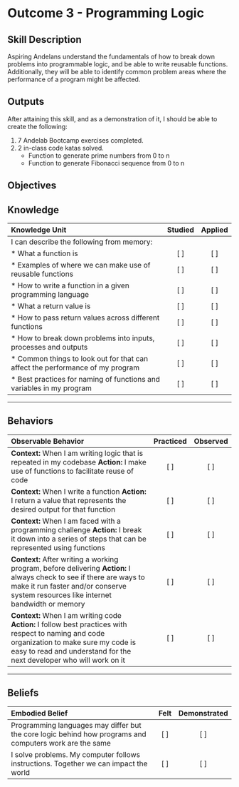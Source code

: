 # Outcome 3 - Programming Logic

**Skill Description**
----------
Aspiring Andelans  understand the fundamentals of how to break down problems into programmable logic, and be able to write reusable functions. Additionally, they will be able to identify common problem areas where the performance of a program might be affected.


**Outputs**
----------
After attaining this skill, and as a demonstration of it, I should be able to create the following:

1. 7 Andelab Bootcamp exercises completed.
2. 2 in-class code katas solved.
	- Function to generate prime numbers from 0 to n
	- Function to generate Fibonacci sequence from 0 to n


**Objectives**
----------

## **Knowledge**


| Knowledge Unit   |      Studied      | Applied |
|:-------------|:------------------:|:--------:|
| I can describe the following from memory: | | |
| * What a function is | [ ] | [ ]  |
| * Examples of where we can make use of reusable functions |   [ ]   |   [ ] |
| * How to write a function in a given programming language | [ ] |    [ ] |
| * What a return value is | [ ] |    [ ] |
| * How to pass return values across different functions | [ ] |    [ ] |
| * How to break down problems into inputs, processes and outputs | [ ] |    [ ] |
| * Common things to look out for that can affect the performance of my program | [ ] |    [ ] |
| * Best practices for naming of functions and variables in my program | [ ] |    [ ] |


----------


## **Behaviors**


| Observable Behavior   |      Practiced      | Observed |
|:-------------|:------------------:|:--------:|
| **Context:** When I am writing logic that is repeated in my codebase **Action:** I make use of functions to facilitate reuse of code | [ ] | [ ]  |
| **Context:** When I write a function **Action:** I return a value that represents the desired output for that function | [ ] |    [ ] |
| **Context:** When I am faced with a programming challenge **Action:** I break it down into a series of steps that can be represented using functions |   [ ]   |   [ ] |
| **Context:** After writing a working program, before delivering **Action:** I always check to see if there are ways to make it run faster and/or conserve system resources like internet bandwidth or memory | [ ] |    [ ] |
| **Context:** When I am writing code **Action:** I follow best practices with respect to naming and code organization to make sure my code is easy to read and understand for the next developer who will work on it | [ ] |    [ ] |

----------


## **Beliefs**


| Embodied Belief   |      Felt      | Demonstrated |
|:-------------|:------------------:|:--------:|
| Programming languages may differ but the core logic behind how programs and computers work are the same | [ ] | [ ] |
| I solve problems. My computer follows instructions. Together we can impact the world | [ ] | [ ] |
